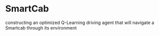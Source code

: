 # SmartCab
constructing an optimized Q-Learning driving agent that will navigate a Smartcab through its environment
